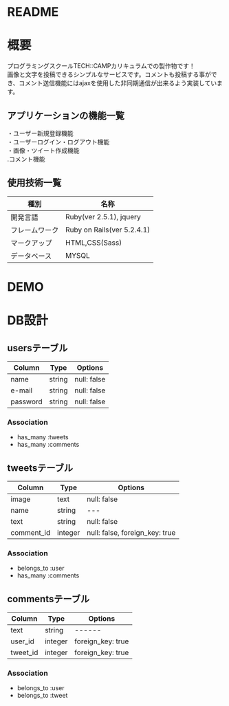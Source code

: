 # README

# 概要
プログラミングスクールTECH::CAMPカリキュラムでの製作物です！<br>
画像と文字を投稿できるシンプルなサービスです。コメントも投稿する事ができ、コメント送信機能にはajaxを使用した非同期通信が出来るよう実装しています。

## アプリケーションの機能一覧
・ユーザー新規登録機能<br>
・ユーザーログイン・ログアウト機能<br>
・画像・ツイート作成機能<br>
.コメント機能<br>

## 使用技術一覧
|種別|名称|
|------|----|
|開発言語|Ruby(ver 2.5.1), jquery|
|フレームワーク|Ruby on Rails(ver 5.2.4.1)|
|マークアップ|HTML,CSS(Sass)|
|データベース|MYSQL|
  
# DEMO


# DB設計

##  usersテーブル  
|Column|Type|Options|
|------|----|-------|
|name |string|null: false|
|e-mail|string|null: false|
|password|string|null: false|
### Association
- has_many :tweets
- has_many :comments

## tweetsテーブル
|Column|Type|Options|
|------|----|-------|
|image|text|null: false|
|name|string|---|
|text|string|null: false|
|comment_id|integer|null: false, foreign_key: true|
### Association
- belongs_to :user
- has_many :comments

##  commentsテーブル  
|Column|Type|Options|
|------|----|-------|
|text |string|------|
|user_id|integer|foreign_key: true|
|tweet_id|integer|foreign_key: true|
### Association
- belongs_to :user
- belongs_to :tweet



